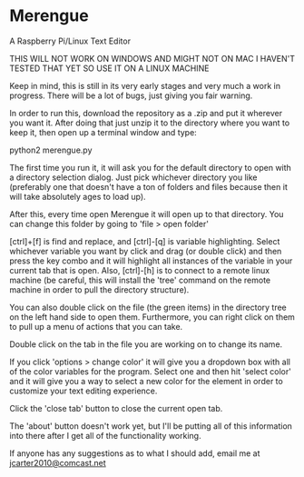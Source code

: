 # Merengue
A Raspberry Pi/Linux Text Editor

THIS WILL NOT WORK ON WINDOWS AND MIGHT NOT ON MAC I HAVEN'T TESTED THAT YET SO USE IT ON A LINUX MACHINE

Keep in mind, this is still in its very early stages and very much a work in progress.  There will be a lot of bugs, just giving you fair warning.

In order to run this, download the repository as a .zip and put it wherever you want it.  After doing that just unzip it to the directory where you want to keep it, then open up a terminal window and type:

  python2 merengue.py

The first time you run it, it will ask you for the default directory to open with a directory selection dialog.  Just pick whichever directory you like (preferably one that doesn't have a ton of folders and files because then it will take absolutely ages to load up).

After this, every time open Merengue it will open up to that directory.
You can change this folder by going to 'file > open folder'

[ctrl]+[f] is find and replace, and [ctrl]-[q] is variable highlighting.  Select whichever variable you want by click and drag (or double click) and then press the key combo and it will highlight all instances of the variable in your current tab that is open. Also, [ctrl]-[h] is to connect to a remote linux machine (be careful, this will install the 'tree' command on the remote machine in order to pull the directory structure).

You can also double click on the file (the green items) in the directory tree on the left hand side to open them. Furthermore, you can right click on them to pull up a menu of actions that you can take.

Double click on the tab in the file you are working on to change its name.

If you click 'options > change color' it will give you a dropdown box with all of the color variables for the program.  Select one and then hit 'select color' and it will give you a way to select a new color for the element in order to customize your text editing experience.

Click the 'close tab' button to close the current open tab.

The 'about' button doesn't work yet, but I'll be putting all of this information into there after I get all of the functionality working.

If anyone has any suggestions as to what I should add, email me at jcarter2010@comcast.net
